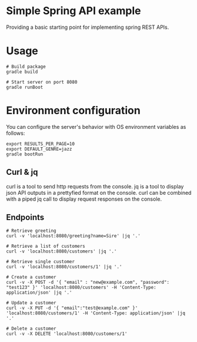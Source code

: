 # Simple Spring API example

Providing a basic starting point for implementing spring REST APIs.

# Usage

```
# Build package
gradle build

# Start server on port 8080
gradle runBoot
```

# Environment configuration

You can configure the server's behavior with OS environment variables as follows:

```
export RESULTS_PER_PAGE=10
export DEFAULT_GENRE=jazz
gradle bootRun
```

## Curl & jq

curl is a tool to send http requests from the console.
jq is a tool to display json API outputs in a prettyfied format on the console.
curl can be combined with a piped jq call to display request responses on the console.

## Endpoints

```
# Retrieve greeting
curl -v 'localhost:8080/greeting?name=Sire' |jq '.'

# Retrieve a list of customers
curl -v 'localhost:8080/customers' |jq '.'

# Retrieve single customer
curl -v 'localhost:8080/customers/1' |jq '.'

# Create a customer
curl -v -X POST -d '{ "email" : "new@example.com", "password": "test123" }' 'localhost:8080/customers' -H 'Content-Type: application/json' |jq '.'

# Update a customer
curl -v -X PUT -d '{ "email":"test@example.com" }' 'localhost:8080/customers/1' -H 'Content-Type: application/json' |jq '.'

# Delete a customer
curl -v -X DELETE 'localhost:8080/customers/1'
```
